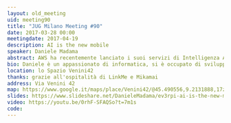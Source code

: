 ```yaml
---
layout: old_meeting
uid: meeting90
title: "JUG Milano Meeting #90"
date: 2017-03-28 00:00
meetingdate: 2017-04-19
description: AI is the new mobile
speaker: Daniele Madama
abstract: AWS ha recentemente lanciato i suoi servizi di Intelligenza Artificiale, ne vedremo alcuni capendone le caratteristiche ed il funzionamento. Parte della demo sarà fatta con un robottino Lego Mindstorms tramite Raspberry PI.
bio: Daniele è un appassionato di informatica, si è occupato di sviluppare soluzioni software basate sui servizi AWS sin dagli albori. Con il passare degli anni ha approfondito le sue conoscenze soprattutto su soluzioni elastiche e serverless, attualmente si occupa anche di training ufficiale AWS. Nel tempo libero ama viaggiare in moto e dedicarsi al modellismo.
location: lo Spazio Venini42
thanks: grazie all'ospitalità di LinkMe e Mikamai
address: Via Venini 42
map: https://www.google.it/maps/place/Venini42/@45.490556,9.2131888,17z/data=!3m1!4b1!4m5!3m4!1s0x4786c6de20e6362f:0xc95afb6f555f4ed6!8m2!3d45.490556!4d9.2153775
slides: https://www.slideshare.net/DanieleMadama/ev3rpi-ai-is-the-new-mobile
video: https://youtu.be/0rhF-SFAQSo?t=7m1s
code:
---
```

